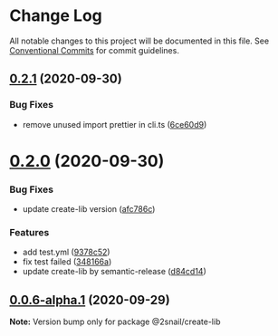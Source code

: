 # Change Log

All notable changes to this project will be documented in this file.
See [Conventional Commits](https://conventionalcommits.org) for commit guidelines.

## [0.2.1](https://github.com/2snail/templates/compare/@2snail/create-lib@0.2.0...@2snail/create-lib@0.2.1) (2020-09-30)

### Bug Fixes

- remove unused import prettier in cli.ts ([6ce60d9](https://github.com/2snail/templates/commit/6ce60d9e91dd70f5f0b1a3b217f7ed740f8e0622))

# [0.2.0](https://github.com/2snail/templates/compare/@2snail/create-lib@0.0.6-alpha.1...@2snail/create-lib@0.2.0) (2020-09-30)

### Bug Fixes

- update create-lib version ([afc786c](https://github.com/2snail/templates/commit/afc786c2d3876b3114ff57cd426cbd0cc207d435))

### Features

- add test.yml ([9378c52](https://github.com/2snail/templates/commit/9378c52867b6c3d8d83050655ba51c5a7ebf0008))
- fix test failed ([348166a](https://github.com/2snail/templates/commit/348166a2cd4691442f2ec69303ae5a42c858e09c))
- update create-lib by semantic-release ([d84cd14](https://github.com/2snail/templates/commit/d84cd1481130306f438ef8b7384b1ca3c0176dfd))

## [0.0.6-alpha.1](https://github.com/2snail/templates/compare/@2snail/create-lib@0.0.6-alpha.0...@2snail/create-lib@0.0.6-alpha.1) (2020-09-29)

**Note:** Version bump only for package @2snail/create-lib
